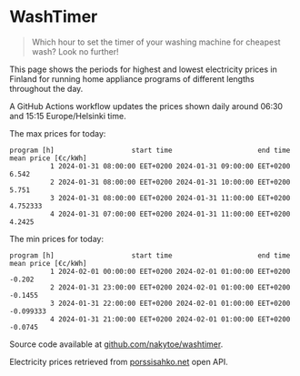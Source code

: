 
# WashTimer

> Which hour to set the timer of your washing machine for cheapest wash? Look no further!

This page shows the periods for highest and lowest electricity prices in Finland 
for running home appliance programs of different lengths throughout the day. 

A GitHub Actions workflow updates the prices shown daily around 06:30 and 15:15 Europe/Helsinki time.

The max prices for today:

	program [h]                   start time                     end time mean price [€c/kWh]
	          1 2024-01-31 08:00:00 EET+0200 2024-01-31 09:00:00 EET+0200               6.542
	          2 2024-01-31 08:00:00 EET+0200 2024-01-31 10:00:00 EET+0200               5.751
	          3 2024-01-31 08:00:00 EET+0200 2024-01-31 11:00:00 EET+0200            4.752333
	          4 2024-01-31 07:00:00 EET+0200 2024-01-31 11:00:00 EET+0200              4.2425

The min prices for today:

	program [h]                   start time                     end time mean price [€c/kWh]
	          1 2024-02-01 00:00:00 EET+0200 2024-02-01 01:00:00 EET+0200              -0.202
	          2 2024-01-31 23:00:00 EET+0200 2024-02-01 01:00:00 EET+0200             -0.1455
	          3 2024-01-31 22:00:00 EET+0200 2024-02-01 01:00:00 EET+0200           -0.099333
	          4 2024-01-31 21:00:00 EET+0200 2024-02-01 01:00:00 EET+0200             -0.0745


Source code available at [github.com/nakytoe/washtimer](https://github.com/nakytoe/washtimer).

Electricity prices retrieved from [porssisahko.net](https://porssisahko.net/api) open API.
